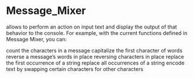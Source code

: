 # Message_Mixer 
allows to perform an action on input text and display the output of that behavior to the console. For example, with the current functions defined in Message Mixer, you can:

count the characters in a message
capitalize the first character of words
reverse a message’s words in place
reversing characters in place
replace the first occurrence of a string
replace all occurrences of a string
encode text by swapping certain characters for other characters
